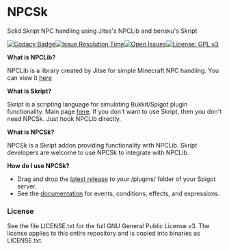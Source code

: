 # NPCSk
Solid Skript NPC handling using Jitse's NPCLib and bensku's Skript

[![Codacy Badge](https://api.codacy.com/project/badge/Grade/8f453ce9eb7e457eaa61445c990404c1)](https://www.codacy.com/manual/A248/NPCSk?utm_source=github.com&amp;utm_medium=referral&amp;utm_content=A248/NPCSk&amp;utm_campaign=Badge_Grade)[![Issue Resolution Time](http://isitmaintained.com/badge/resolution/A248/NPCSk.svg)](http://isitmaintained.com/project/A248/NPCSk "Average time to resolve an issue")[![Open Issues](http://isitmaintained.com/badge/open/A248/NPCSk.svg)](http://isitmaintained.com/project/A248/NPCSk "Percentage of issues still open")[![License: GPL v3](https://img.shields.io/badge/License-GPLv3-blue.svg)](https://www.gnu.org/licenses/gpl-3.0)

**What is NPCLib?**

NPCLib is a library created by Jitse for simple Minecraft NPC handling.
You can view it [here](https://github.com/JitseB/NPCLib)

**What is Skript?**

Skript is a scripting language for simulating Bukkit/Spigot plugin functionality. Main page [here](https://skunity.com). If you don't want to use Skript, then you don't need NPCSk. Just hook NPCLib directly.

**What is NPCSk?**

NPCSk is a Skript addon providing functionality with NPCLib. Skript developers are welcome to use NPCSk to integrate with NPCLib.

**How do I use NPCSk?**
* Drag and drop the [latest release](https://github.com/A248/NPCSk/releases) to your /plugins/ folder of your Spigot server.
* See the [documentation](https://www.google.com/search?q=coming+soon) for events, conditions, effects, and expressions.

### License ###

See the file LICENSE.txt for the full GNU General Public License v3. The license applies to this entire repository and is copied into binaries as LICENSE.txt.
